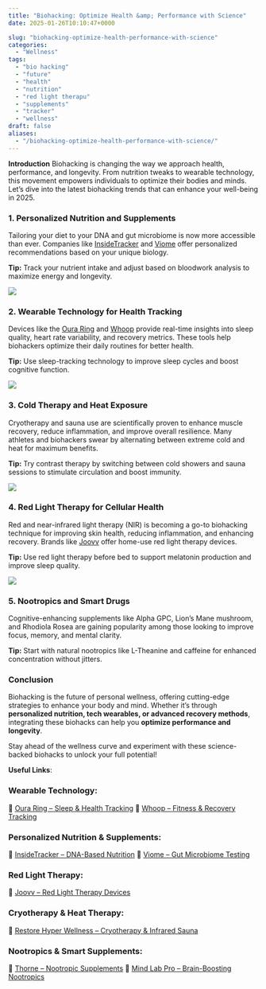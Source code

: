```yaml
---
title: "Biohacking: Optimize Health &amp; Performance with Science"
date: 2025-01-26T10:10:47+0000

slug: "biohacking-optimize-health-performance-with-science"
categories:
  - "Wellness"
tags:
  - "bio hacking"
  - "future"
  - "health"
  - "nutrition"
  - "red light therapu"
  - "supplements"
  - "tracker"
  - "wellness"
draft: false
aliases:
  - "/biohacking-optimize-health-performance-with-science/"
---
```

**Introduction** Biohacking is changing the way we approach health, performance, and longevity. From nutrition tweaks to wearable technology, this movement empowers individuals to optimize their bodies and minds. Let’s dive into the latest biohacking trends that can enhance your well-being in 2025.

### **1. Personalized Nutrition and Supplements**

Tailoring your diet to your DNA and gut microbiome is now more accessible than ever. Companies like [InsideTracker](https://www.insidetracker.com/) and [Viome](https://www.viome.com/) offer personalized recommendations based on your unique biology.

**Tip:** Track your nutrient intake and adjust based on bloodwork analysis to maximize energy and longevity.

![](/DALL·E-2025-01-26-11.59.34-A-high-tech-concept-of-nootropics-and-smart-drugs.-The-image-features-futuristic-capsules-and-supplement-bottles-with-glowing-labels-set-against-a-sl.webp)

### **2. Wearable Technology for Health Tracking**

Devices like the [Oura Ring](https://ouraring.com/) and [Whoop](https://www.whoop.com/) provide real-time insights into sleep quality, heart rate variability, and recovery metrics. These tools help biohackers optimize their daily routines for better health.

**Tip:** Use sleep-tracking technology to improve sleep cycles and boost cognitive function.

![](/DALL·E-2025-01-26-11.59.07-A-close-up-of-a-futuristic-smart-wearable-device-displaying-real-time-health-data.-The-display-shows-heart-rate-sleep-quality-and-biometric-analysis.webp)

### **3. Cold Therapy and Heat Exposure**

Cryotherapy and sauna use are scientifically proven to enhance muscle recovery, reduce inflammation, and improve overall resilience. Many athletes and biohackers swear by alternating between extreme cold and heat for maximum benefits.

**Tip:** Try contrast therapy by switching between cold showers and sauna sessions to stimulate circulation and boost immunity.

![](/DALL·E-2025-01-26-11.59.15-A-futuristic-cryotherapy-and-sauna-wellness-center.-The-scene-shows-a-person-alternating-between-a-high-tech-cryo-chamber-and-an-infrared-sauna-with-.webp)

### **4. Red Light Therapy for Cellular Health**

Red and near-infrared light therapy (NIR) is becoming a go-to biohacking technique for improving skin health, reducing inflammation, and enhancing recovery. Brands like [Joovv](https://joovv.com/) offer home-use red light therapy devices.

**Tip:** Use red light therapy before bed to support melatonin production and improve sleep quality.

![](/DALL·E-2025-01-26-11.59.25-A-futuristic-scene-of-a-person-using-red-light-therapy.-The-image-shows-a-high-tech-wellness-room-with-a-sleek-red-light-therapy-device-emitting-soft.webp)

### **5. Nootropics and Smart Drugs**

Cognitive-enhancing supplements like Alpha GPC, Lion’s Mane mushroom, and Rhodiola Rosea are gaining popularity among those looking to improve focus, memory, and mental clarity.

**Tip:** Start with natural nootropics like L-Theanine and caffeine for enhanced concentration without jitters.

### **Conclusion**

Biohacking is the future of personal wellness, offering cutting-edge strategies to enhance your body and mind. Whether it’s through **personalized nutrition, tech wearables, or advanced recovery methods**, integrating these biohacks can help you **optimize performance and longevity**.

Stay ahead of the wellness curve and experiment with these science-backed biohacks to unlock your full potential!

**Useful Links**: 

### **Wearable Technology:**

🔹 [Oura Ring – Sleep & Health Tracking](https://ouraring.com/)
🔹 [Whoop – Fitness & Recovery Tracking](https://www.whoop.com/)

### **Personalized Nutrition & Supplements:**

🔹 [InsideTracker – DNA-Based Nutrition](https://www.insidetracker.com/)
🔹 [Viome – Gut Microbiome Testing](https://www.viome.com/)

### **Red Light Therapy:**

🔹 [Joovv – Red Light Therapy Devices](https://joovv.com/)

### **Cryotherapy & Heat Therapy:**

🔹 [Restore Hyper Wellness – Cryotherapy & Infrared Sauna](https://www.restore.com/)

### **Nootropics & Smart Supplements:**

🔹 [Thorne – Nootropic Supplements](https://www.thorne.com/)
🔹 [Mind Lab Pro – Brain-Boosting Nootropics](https://www.mindlabpro.com/)